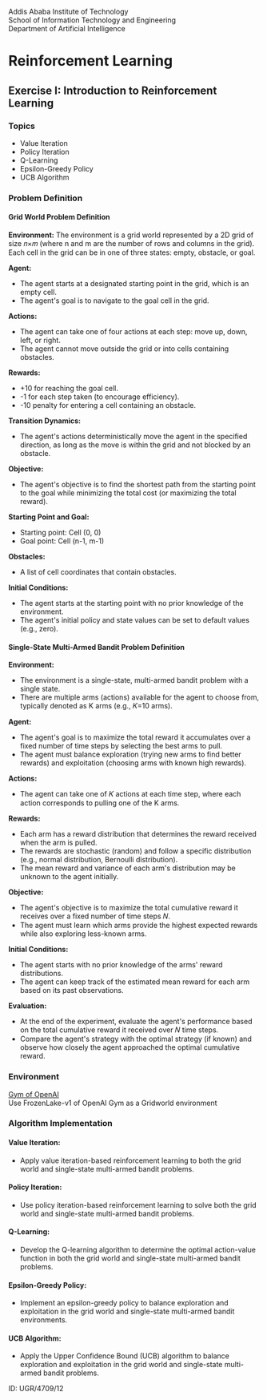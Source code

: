 Addis Ababa Institute of Technology  
School of Information Technology and Engineering  
Department of Artificial Intelligence  

# Reinforcement Learning

## Exercise I: Introduction to Reinforcement Learning

### Topics
- Value Iteration
- Policy Iteration
- Q-Learning
- Epsilon-Greedy Policy
- UCB Algorithm

### Problem Definition

#### Grid World Problem Definition

**Environment:**
The environment is a grid world represented by a 2D grid of size 𝑛×𝑚 (where n and m are the number of rows and columns in the grid).  
Each cell in the grid can be in one of three states: empty, obstacle, or goal.

**Agent:**
- The agent starts at a designated starting point in the grid, which is an empty cell.
- The agent's goal is to navigate to the goal cell in the grid.

**Actions:**
- The agent can take one of four actions at each step: move up, down, left, or right.
- The agent cannot move outside the grid or into cells containing obstacles.

**Rewards:**
- +10 for reaching the goal cell.
- -1 for each step taken (to encourage efficiency).
- -10 penalty for entering a cell containing an obstacle.

**Transition Dynamics:**
- The agent's actions deterministically move the agent in the specified direction, as long as the move is within the grid and not blocked by an obstacle.

**Objective:**
- The agent's objective is to find the shortest path from the starting point to the goal while minimizing the total cost (or maximizing the total reward).

**Starting Point and Goal:**
- Starting point: Cell (0, 0)
- Goal point: Cell (n-1, m-1)

**Obstacles:**
- A list of cell coordinates that contain obstacles.

**Initial Conditions:**
- The agent starts at the starting point with no prior knowledge of the environment.
- The agent's initial policy and state values can be set to default values (e.g., zero).

#### Single-State Multi-Armed Bandit Problem Definition

**Environment:**
- The environment is a single-state, multi-armed bandit problem with a single state.
- There are multiple arms (actions) available for the agent to choose from, typically denoted as K arms (e.g., 𝐾=10 arms).

**Agent:**
- The agent's goal is to maximize the total reward it accumulates over a fixed number of time steps by selecting the best arms to pull.
- The agent must balance exploration (trying new arms to find better rewards) and exploitation (choosing arms with known high rewards).

**Actions:**
- The agent can take one of 𝐾 actions at each time step, where each action corresponds to pulling one of the K arms.

**Rewards:**
- Each arm has a reward distribution that determines the reward received when the arm is pulled.
- The rewards are stochastic (random) and follow a specific distribution (e.g., normal distribution, Bernoulli distribution).
- The mean reward and variance of each arm's distribution may be unknown to the agent initially.

**Objective:**
- The agent's objective is to maximize the total cumulative reward it receives over a fixed number of time steps 𝑁.
- The agent must learn which arms provide the highest expected rewards while also exploring less-known arms.

**Initial Conditions:**
- The agent starts with no prior knowledge of the arms' reward distributions.
- The agent can keep track of the estimated mean reward for each arm based on its past observations.

**Evaluation:**
- At the end of the experiment, evaluate the agent's performance based on the total cumulative reward it received over 𝑁 time steps.
- Compare the agent's strategy with the optimal strategy (if known) and observe how closely the agent approached the optimal cumulative reward.

### Environment

[Gym of OpenAI](https://gymnasium.farama.org)  
Use FrozenLake-v1 of OpenAI Gym as a Gridworld environment

### Algorithm Implementation

#### Value Iteration:
- Apply value iteration-based reinforcement learning to both the grid world and single-state multi-armed bandit problems.

#### Policy Iteration:
- Use policy iteration-based reinforcement learning to solve both the grid world and single-state multi-armed bandit problems.

#### Q-Learning:
- Develop the Q-learning algorithm to determine the optimal action-value function in both the grid world and single-state multi-armed bandit problems.

#### Epsilon-Greedy Policy:
- Implement an epsilon-greedy policy to balance exploration and exploitation in the grid world and single-state multi-armed bandit environments.

#### UCB Algorithm:
- Apply the Upper Confidence Bound (UCB) algorithm to balance exploration and exploitation in the grid world and single-state multi-armed bandit problems.



ID: UGR/4709/12
